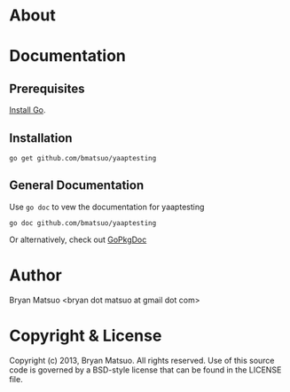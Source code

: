 [install go]: http://golang.org/install.html "Install Go"
[gopkgdoc]: http://go.pkgdoc.org/github.com/bmatsuo/yaaptesting/ "GoPkgDoc"

About
=============

<no value>

Documentation
=============

Prerequisites
-------------

[Install Go][].

Installation
-------------

    go get github.com/bmatsuo/yaaptesting

General Documentation
---------------------

Use `go doc` to vew the documentation for yaaptesting

    go doc github.com/bmatsuo/yaaptesting

Or alternatively, check out [GoPkgDoc][]

Author
======

Bryan Matsuo &lt;bryan dot matsuo at gmail dot com&gt;

Copyright & License
===================

Copyright (c) 2013, Bryan Matsuo.
All rights reserved.
Use of this source code is governed by a BSD-style license that can be
found in the LICENSE file.
